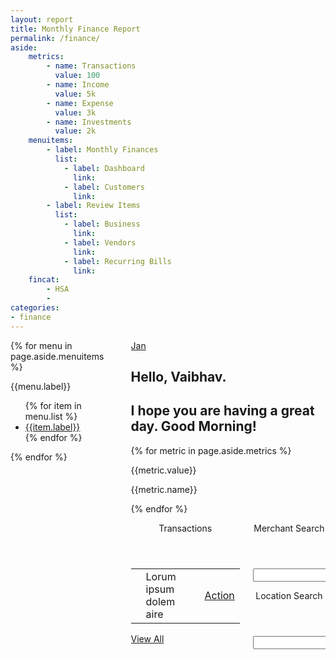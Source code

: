 ```yaml
---
layout: report
title: Monthly Finance Report
permalink: /finance/
aside:
    metrics:
        - name: Transactions
          value: 100
        - name: Income
          value: 5k
        - name: Expense
          value: 3k
        - name: Investments
          value: 2k
    menuitems:
        - label: Monthly Finances 
          list: 
            - label: Dashboard
              link: 
            - label: Customers
              link:
        - label: Review Items
          list:
            - label: Business
              link:
            - label: Vendors
              link: 
            - label: Recurring Bills
              link: 
    fincat:
        - HSA
        - 
categories:
- finance
---
```

 <div class="container">
        <div class="columns">
            <div class="column is-3 ">
                <aside class="menu is-hidden-mobile">
                {% for menu in page.aside.menuitems %}
                    <p class="menu-label">
                        {{menu.label}}
                    </p>
                    <ul class="menu-list">
                    {% for item in menu.list %}
                        <li><a href='{{item.link}}'>{{item.label}}</a></li>
                    {% endfor %}
                    </ul>
                {% endfor %}
                </aside>
            </div>
            <div class="column is-9">
                <div class="container">
                    <a href="{{site.url}}/finances/?month=1" class="tag is-info">Jan</a>
                </div>
                <section class="hero is-info welcome is-small">
                    <div class="hero-body">
                        <div class="container">
                            <h1 class="title">
                                Hello, Vaibhav.
                            </h1>
                            <h2 class="subtitle">
                                I hope you are having a great day. Good Morning!
                            </h2>
                        </div>
                    </div>
                </section>
                <section class="info-tiles" id="dashboard">
                    <div class="tile is-ancestor has-text-centered">
                    {% for metric in page.aside.metrics %}
                        <div class="tile is-parent">
                            <article class="tile is-child box">
                                <p class="title">{{metric.value}}</p>
                                <p class="subtitle">{{metric.name}}</p>
                            </article>
                        </div>
                    {% endfor %}
                    </div>
                </section>
                <div class="columns">
                    <div class="column is-6">
                        <div class="card events-card">
                            <header class="card-header">
                                <p class="card-header-title">
                                    Transactions
                                </p>
                                <a href="#" class="card-header-icon" aria-label="more options">
                                    <span class="icon">
                                        <i class="fa fa-angle-down" aria-hidden="true"></i>
                                    </span>
                                </a>
                            </header>
                            <div class="card-table">
                                <!-- React App is working -->
                                <div id="react">
                                </div>
                                <div class="content">
                                    <table class="table is-fullwidth is-striped">
                                        <tbody>
                                            <tr>
                                                <td width="5%"><i class="fa fa-bell-o"></i></td>
                                                <td>Lorum ipsum dolem aire</td>
                                                <td><a class="button is-small is-primary" href="#">Action</a></td>
                                            </tr>
                                        </tbody>
                                    </table>
                                </div>
                            </div>
                            <footer class="card-footer">
                                <a href="#" class="card-footer-item">View All</a>
                            </footer>
                        </div>
                    </div>
                    <div class="column is-6">
                        <div class="card">
                            <header class="card-header">
                                <p class="card-header-title">
                                    Merchant Search
                                </p>
                                <a href="#" class="card-header-icon" aria-label="more options">
                                    <span class="icon">
                                        <i class="fa fa-angle-down" aria-hidden="true"></i>
                                    </span>
                                </a>
                            </header>
                            <div class="card-content">
                                <div class="content">
                                    <div class="control has-icons-left has-icons-right">
                                        <input class="input is-large" type="text" placeholder="">
                                        <span class="icon is-medium is-left">
                                            <i class="fa fa-search"></i>
                                            </span>
                                            <span class="icon is-medium is-right">
                                            <i class="fa fa-check"></i>
                                        </span>
                                    </div>
                                </div>
                            </div>
                        </div>
                        <div class="card">
                            <header class="card-header">
                                <p class="card-header-title">
                                    Location Search
                                </p>
                                <a href="#" class="card-header-icon" aria-label="more options">
                  <span class="icon">
                    <i class="fa fa-angle-down" aria-hidden="true"></i>
                  </span>
                </a>
                            </header>
                            <div class="card-content">
                                <div class="content">
                                    <div class="control has-icons-left has-icons-right">
                                        <input class="input is-large" type="text" placeholder="">
                                        <span class="icon is-medium is-left">
                      <i class="fa fa-search"></i>
                    </span>
                                        <span class="icon is-medium is-right">
                      <i class="fa fa-check"></i>
                    </span>
                                    </div>
                                </div>
                            </div>
                        </div>
                    </div>
                </div>
            </div>
        </div>
    </div>

